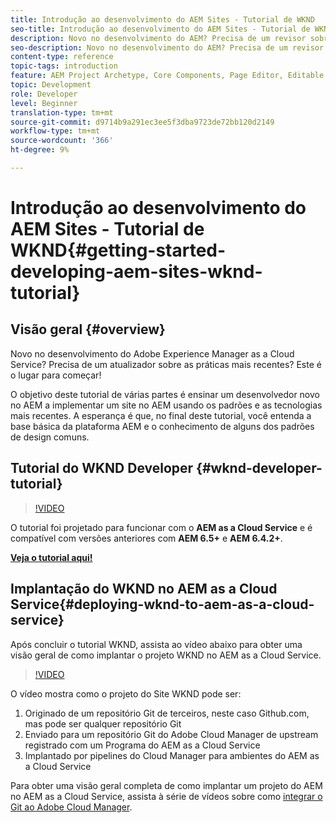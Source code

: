 ```yaml
---
title: Introdução ao desenvolvimento do AEM Sites - Tutorial de WKND
seo-title: Introdução ao desenvolvimento do AEM Sites - Tutorial de WKND
description: Novo no desenvolvimento do AEM? Precisa de um revisor sobre as práticas recomendadas? Este é o lugar para começar! O objetivo deste tutorial de várias partes é ensinar um desenvolvedor novo no AEM a implementar um site no AEM usando os padrões e as tecnologias mais recentes.
seo-description: Novo no desenvolvimento do AEM? Precisa de um revisor sobre as práticas recomendadas? Este é o lugar para começar! O objetivo deste tutorial de várias partes é ensinar um desenvolvedor novo no AEM a implementar um site no AEM usando os padrões e as tecnologias mais recentes.
content-type: reference
topic-tags: introduction
feature: AEM Project Archetype, Core Components, Page Editor, Editable Templates
topic: Development
role: Developer
level: Beginner
translation-type: tm+mt
source-git-commit: d9714b9a291ec3ee5f3dba9723de72bb120d2149
workflow-type: tm+mt
source-wordcount: '366'
ht-degree: 9%

---
```



# Introdução ao desenvolvimento do AEM Sites - Tutorial de WKND{#getting-started-developing-aem-sites-wknd-tutorial}

## Visão geral {#overview}

Novo no desenvolvimento do Adobe Experience Manager as a Cloud Service? Precisa de um atualizador sobre as práticas mais recentes? Este é o lugar para começar!

O objetivo deste tutorial de várias partes é ensinar um desenvolvedor novo no AEM a implementar um site no AEM usando os padrões e as tecnologias mais recentes. A esperança é que, no final deste tutorial, você entenda a base básica da plataforma AEM e o conhecimento de alguns dos padrões de design comuns.

## Tutorial do WKND Developer {#wknd-developer-tutorial}

>[!VIDEO](https://video.tv.adobe.com/v/30476?quality=12&learn=on)

O tutorial foi projetado para funcionar com o **AEM as a Cloud Service** e é compatível com versões anteriores com **AEM 6.5+** e **AEM 6.4.2+**.

**[Veja o tutorial aqui!](https://docs.adobe.com/content/help/en/experience-manager-learn/getting-started-wknd-tutorial-develop/overview.html)**

## Implantação do WKND no AEM as a Cloud Service{#deploying-wknd-to-aem-as-a-cloud-service}

Após concluir o tutorial WKND, assista ao vídeo abaixo para obter uma visão geral de como implantar o projeto WKND no AEM as a Cloud Service.

>[!VIDEO](https://video.tv.adobe.com/v/30191?quality=12&learn=on)

O vídeo mostra como o projeto do Site WKND pode ser:

1. Originado de um repositório Git de terceiros, neste caso Github.com, mas pode ser qualquer repositório Git
2. Enviado para um repositório Git do Adobe Cloud Manager de upstream registrado com um Programa do AEM as a Cloud Service
3. Implantado por pipelines do Cloud Manager para ambientes do AEM as a Cloud Service

Para obter uma visão geral completa de como implantar um projeto do AEM no AEM as a Cloud Service, assista à série de vídeos sobre como [integrar o Git ao Adobe Cloud Manager](https://docs.adobe.com/content/help/en/experience-manager-cloud-manager/using/managing-code/setup-cloud-manager-git-integration.html).
